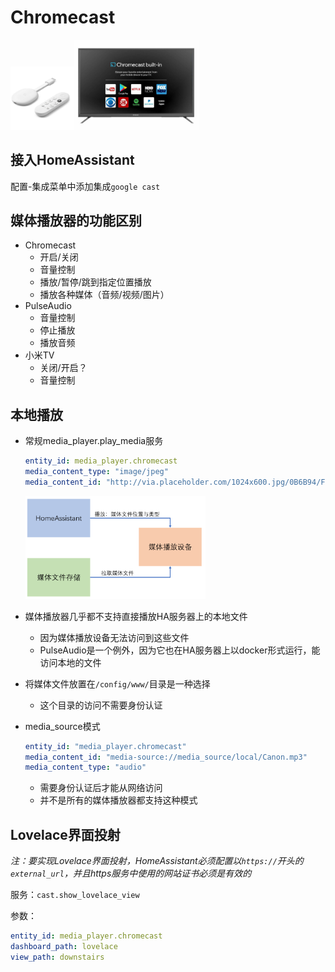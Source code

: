 # Chromecast

<img src="images/chromecast.jpg" width="20%"><img src="images/chromecast-built-in-tv.jpg" width="40%">

## 接入HomeAssistant

配置-集成菜单中添加集成`google cast`

## 媒体播放器的功能区别

- Chromecast
  + 开启/关闭
  + 音量控制
  + 播放/暂停/跳到指定位置播放
  + 播放各种媒体（音频/视频/图片）
- PulseAudio
  + 音量控制
  + 停止播放
  + 播放音频
- 小米TV
  + 关闭/开启？
  + 音量控制

## 本地播放

- 常规media_player.play_media服务

  ```yaml
  entity_id: media_player.chromecast
  media_content_type: "image/jpeg"
  media_content_id: "http://via.placeholder.com/1024x600.jpg/0B6B94/FFFFFF/?text=Hello, Home Assistant!"
  ```

  <img src="images/playmedia.png" width="60%">

- 媒体播放器几乎都不支持直接播放HA服务器上的本地文件
    + 因为媒体播放设备无法访问到这些文件
    + PulseAudio是一个例外，因为它也在HA服务器上以docker形式运行，能访问本地的文件

- 将媒体文件放置在`/config/www/`目录是一种选择
  + 这个目录的访问不需要身份认证

- media_source模式

  ```yaml
  entity_id: "media_player.chromecast"
  media_content_id: "media-source://media_source/local/Canon.mp3"
  media_content_type: "audio"
  ```

  + 需要身份认证后才能从网络访问
  + 并不是所有的媒体播放器都支持这种模式

## Lovelace界面投射

*注：要实现Lovelace界面投射，HomeAssistant必须配置以`https://`开头的`external_url`，并且https服务中使用的网站证书必须是有效的*

服务：`cast.show_lovelace_view`

参数：

```yaml
entity_id: media_player.chromecast
dashboard_path: lovelace
view_path: downstairs
```

